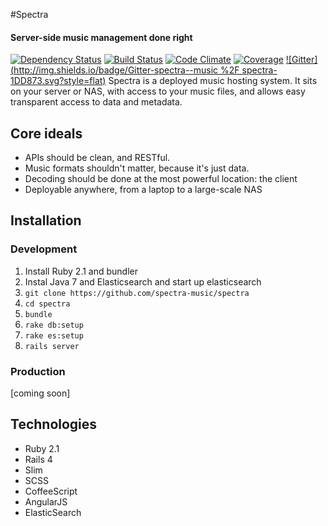 #Spectra
#### Server-side music management done right
[![Dependency Status](http://img.shields.io/gemnasium/spectra-music/spectra.svg?style=flat)](https://gemnasium.com/spectra-music/spectra)
[![Build Status](http://img.shields.io/travis/spectra-music/spectra/dev.svg?style=flat)](https://travis-ci.org/spectra-music/spectra)
[![Code Climate](https://img.shields.io/codeclimate/github/spectra-music/spectra.png?style=flat)](https://codeclimate.com/github/spectra-music/spectra)
[![Coverage](https://img.shields.io/codeclimate/coverage/github/spectra-music/spectra.png?style=flat)](https://codeclimate.com/github/spectra-music/spectra)
[![Gitter](http://img.shields.io/badge/Gitter-spectra--music %2F spectra-1DD873.svg?style=flat)](https://gitter.im/spectra-music/spectra)
Spectra is a deployed music hosting system. It sits on your server or NAS, with access to your music files, and allows
easy transparent access to data and metadata.

## Core ideals
- APIs should be clean, and RESTful.
- Music formats shouldn't matter, because it's just data.
- Decoding should be done at the most powerful location: the client
- Deployable anywhere, from a laptop to a large-scale NAS

## Installation

### Development
1. Install Ruby 2.1 and bundler
2. Instal Java 7 and Elasticsearch and start up elasticsearch
3. `git clone https://github.com/spectra-music/spectra`
4. `cd spectra`
5. `bundle`
6. `rake db:setup`
7. `rake es:setup`
4. `rails server`

### Production
[coming soon]

## Technologies
- Ruby 2.1
- Rails 4
- Slim
- SCSS
- CoffeeScript
- AngularJS
- ElasticSearch
